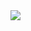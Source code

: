 <div>
  <a href="https://github.com/toghrul-nasirli/">
    <img align="center" src="https://github-readme-stats.vercel.app/api?username=toghrul-nasirli&theme=midnight-purple&show_icons=true&count_private=true&hide_border=true&title_color=fff&icon_color=9f9f9f&text_color=9f9f9f&bg_color=151515" />
  </a>
</div>
